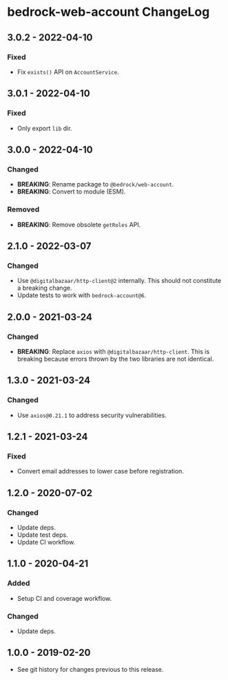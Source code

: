 # bedrock-web-account ChangeLog

## 3.0.2 - 2022-04-10

### Fixed
- Fix `exists()` API on `AccountService`.

## 3.0.1 - 2022-04-10

### Fixed
- Only export `lib` dir.

## 3.0.0 - 2022-04-10

### Changed
- **BREAKING**: Rename package to `@bedrock/web-account`.
- **BREAKING**: Convert to module (ESM).

### Removed
- **BREAKING**: Remove obsolete `getRoles` API.

## 2.1.0 - 2022-03-07

### Changed
- Use `@digitalbazaar/http-client@2` internally. This should not constitute
  a breaking change.
- Update tests to work with `bedrock-account@6`.

## 2.0.0 - 2021-03-24

### Changed
- **BREAKING**: Replace `axios` with `@digitalbazaar/http-client`. This is
  breaking because errors thrown by the two libraries are not identical.

## 1.3.0 - 2021-03-24

### Changed
- Use `axios@0.21.1` to address security vulnerabilities.

## 1.2.1 - 2021-03-24

### Fixed
- Convert email addresses to lower case before registration.

## 1.2.0 - 2020-07-02

### Changed
- Update deps.
- Update test deps.
- Update CI workflow.

## 1.1.0 - 2020-04-21

### Added
- Setup CI and coverage workflow.

### Changed
- Update deps.

## 1.0.0 - 2019-02-20
- See git history for changes previous to this release.
